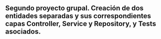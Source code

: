 ## Segundo proyecto grupal. Creación de dos entidades separadas y sus correspondientes capas Controller, Service y Repository, y Tests asociados.
